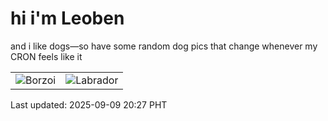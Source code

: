 # hi i'm Leoben

and i like dogs—so have some random dog pics that change whenever my CRON feels like it

|  |  |
|--------|----------|
| ![Borzoi](https://random-dog-vercel.vercel.app/api/random-borzoi?v=1757420875) | ![Labrador](https://random-dog-vercel.vercel.app/api/random-labrador?v=1757420875) |

Last updated: 2025-09-09 20:27 PHT
